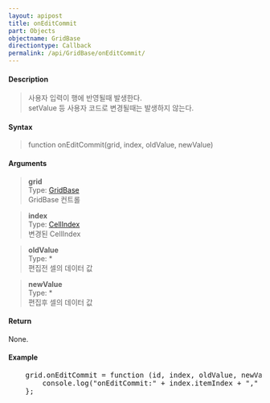 ```yaml
---
layout: apipost
title: onEditCommit
part: Objects
objectname: GridBase
directiontype: Callback
permalink: /api/GridBase/onEditCommit/
---
```



#### Description

> 사용자 입력이 행에 반영될때 발생한다.  
> setValue 등 사용자 코드로 변경될때는 발생하지 않는다.  

#### Syntax

> function onEditCommit(grid, index, oldValue, newValue)   

#### Arguments

> **grid**  
> Type: [GridBase](/api/types/GridBase/)  
> GridBase 컨트롤  

> **index**  
> Type:  [CellIndex](/api/types/CellIndex/)  
> 변경된 CellIndex  

> **oldValue**  
> Type: *  
> 편집전 셀의 데이터 값  

> **newValue**  
> Type: *  
> 편집후 셀의 데이터 값  

#### Return

None.

#### Example

<pre class="prettyprint">
    grid.onEditCommit = function (id, index, oldValue, newValue) {
        console.log("onEditCommit:" + index.itemIndex + "," + index.column + ", " + oldValue + " => " + newValue);        }  
    };
</pre>

